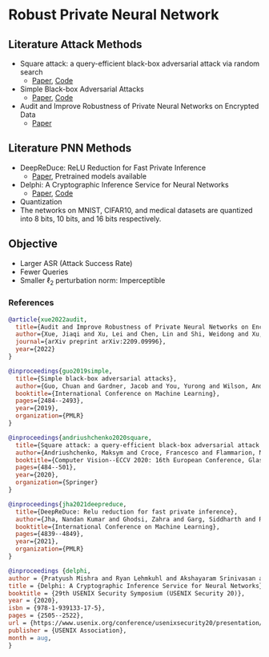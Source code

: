 # Robust Private Neural Network

## Literature Attack Methods
- Square attack: a query-efficient black-box adversarial attack via random search
  - [Paper](https://arxiv.org/abs/1912.00049), [Code](https://github.com/max-andr/square-attack)
- Simple Black-box Adversarial Attacks
  - [Paper](https://arxiv.org/abs/1905.07121), [Code](https://github.com/cg563/simple-blackbox-attack)
- Audit and Improve Robustness of Private Neural Networks on Encrypted Data
  - [Paper](https://arxiv.org/abs/2209.09996)

## Literature PNN Methods
- DeepReDuce: ReLU Reduction for Fast Private Inference
  - [Paper](https://arxiv.org/abs/2103.01396), Pretrained models available
- Delphi: A Cryptographic Inference Service for Neural Networks
  - [Paper](https://www.usenix.org/conference/usenixsecurity20/presentation/mishra), [Code](https://github.com/mc2-project/delphi)
- Quantization
- The networks on MNIST, CIFAR10, and medical datasets are quantized into 8 bits, 10 bits,
and 16 bits respectively.

## Objective
- Larger ASR (Attack Success Rate)
- Fewer Queries
- Smaller $\ell_2$ perturbation norm: Imperceptible

### References
```bib
@article{xue2022audit,
  title={Audit and Improve Robustness of Private Neural Networks on Encrypted Data},
  author={Xue, Jiaqi and Xu, Lei and Chen, Lin and Shi, Weidong and Xu, Kaidi and Lou, Qian},
  journal={arXiv preprint arXiv:2209.09996},
  year={2022}
}

@inproceedings{guo2019simple,
  title={Simple black-box adversarial attacks},
  author={Guo, Chuan and Gardner, Jacob and You, Yurong and Wilson, Andrew Gordon and Weinberger, Kilian},
  booktitle={International Conference on Machine Learning},
  pages={2484--2493},
  year={2019},
  organization={PMLR}
}

@inproceedings{andriushchenko2020square,
  title={Square attack: a query-efficient black-box adversarial attack via random search},
  author={Andriushchenko, Maksym and Croce, Francesco and Flammarion, Nicolas and Hein, Matthias},
  booktitle={Computer Vision--ECCV 2020: 16th European Conference, Glasgow, UK, August 23--28, 2020, Proceedings, Part XXIII},
  pages={484--501},
  year={2020},
  organization={Springer}
}

@inproceedings{jha2021deepreduce,
  title={DeepReDuce: Relu reduction for fast private inference},
  author={Jha, Nandan Kumar and Ghodsi, Zahra and Garg, Siddharth and Reagen, Brandon},
  booktitle={International Conference on Machine Learning},
  pages={4839--4849},
  year={2021},
  organization={PMLR}
}

@inproceedings {delphi,
author = {Pratyush Mishra and Ryan Lehmkuhl and Akshayaram Srinivasan and Wenting Zheng and Raluca Ada Popa},
title = {Delphi: A Cryptographic Inference Service for Neural Networks},
booktitle = {29th USENIX Security Symposium (USENIX Security 20)},
year = {2020},
isbn = {978-1-939133-17-5},
pages = {2505--2522},
url = {https://www.usenix.org/conference/usenixsecurity20/presentation/mishra},
publisher = {USENIX Association},
month = aug,
}
```
